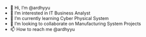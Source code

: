 - 👋 Hi, I’m @ardhyyu
- 👀 I’m interested in IT Business Analyst
- 🌱 I’m currently learning Cyber Physical System
- 💞️ I’m looking to collaborate on Manufacturing System Projects
- 📫 How to reach me @ardhyyu

<!---
ardhyyu/ardhyyu is a ✨ special ✨ repository because its `README.md` (this file) appears on your GitHub profile.
You can click the Preview link to take a look at your changes.
--->
